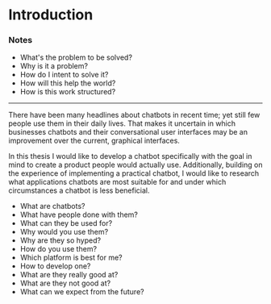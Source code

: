 Introduction
=======

### Notes

-	What's the problem to be solved?
-	Why is it a problem?
-	How do I intent to solve it?
-	How will this help the world?
-	How is this work structured?

---

There have been many headlines about chatbots in recent time; yet still few people use them in their daily lives. That makes it uncertain in which businesses chatbots and their conversational user interfaces may be an improvement over the current, graphical interfaces.

In this thesis I would like to develop a chatbot specifically with the goal in mind to create a product people would actually use. Additionally, building on the experience of implementing a practical chatbot, I would like to research what applications chatbots are most suitable for and under which circumstances a chatbot is less beneficial.

-	What are chatbots?
-	What have people done with them?
-	What can they be used for?
-	Why would you use them?
-	Why are they so hyped?
-	How do you use them?
-	Which platform is best for me?
-	How to develop one?
-	What are they really good at?
-	What are they not good at?
-	What can we expect from the future?
